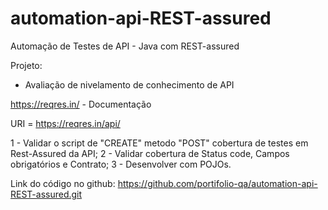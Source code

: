 # automation-api-REST-assured

Automação de Testes de API - Java com REST-assured

Projeto:

- ﻿Avaliação de nivelamento de conhecimento de API

https://reqres.in/ - Documentação

URI = https://reqres.in/api/

1 - Validar o script de "CREATE" metodo "POST"  cobertura de testes em Rest-Assured da API;
2 - Validar cobertura de Status code, Campos obrigatórios e Contrato;
3 - Desenvolver com POJOs.

Link do código no github: https://github.com/portifolio-qa/automation-api-REST-assured.git
